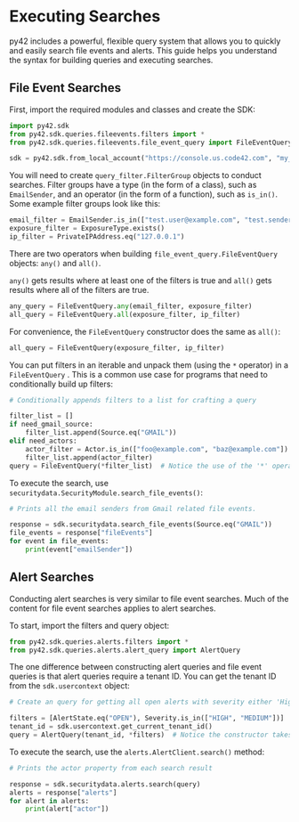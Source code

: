 # Executing Searches

py42 includes a powerful, flexible query system that allows you to quickly and easily search file events and alerts.
This guide helps you understand the syntax for building queries and executing searches.

## File Event Searches

First, import the required modules and classes and create the SDK:
```python
import py42.sdk
from py42.sdk.queries.fileevents.filters import *
from py42.sdk.queries.fileevents.file_event_query import FileEventQuery

sdk = py42.sdk.from_local_account("https://console.us.code42.com", "my_username", "my_password")
```

You will need to create `query_filter.FilterGroup` objects to conduct searches. Filter groups have a type
(in the form of a class), such as `EmailSender`, and an operator (in the form of a function), such as `is_in()`.
Some example filter groups look like this:
```python
email_filter = EmailSender.is_in(["test.user@example.com", "test.sender@example.com"])
exposure_filter = ExposureType.exists()
ip_filter = PrivateIPAddress.eq("127.0.0.1")
```

There are two operators when building `file_event_query.FileEventQuery` objects: `any()` and `all()`.

`any()` gets results where at least one of the filters is true and `all()` gets results where all of the filters are
true.
```python
any_query = FileEventQuery.any(email_filter, exposure_filter)
all_query = FileEventQuery.all(exposure_filter, ip_filter)
```

For convenience, the `FileEventQuery` constructor does the same as `all()`:

```python
all_query = FileEventQuery(exposure_filter, ip_filter)
```

You can put filters in an iterable and unpack them (using the `*` operator) in a `FileEventQuery` . This is a common
use case for programs that need to conditionally build up filters:
```python
# Conditionally appends filters to a list for crafting a query

filter_list = []
if need_gmail_source:
    filter_list.append(Source.eq("GMAIL"))
elif need_actors:
    actor_filter = Actor.is_in(["foo@example.com", "baz@example.com"])
    filter_list.append(actor_filter)
query = FileEventQuery(*filter_list)  # Notice the use of the '*' operator to unpack filter_list
```

To execute the search, use `securitydata.SecurityModule.search_file_events()`:
```python
# Prints all the email senders from Gmail related file events.

response = sdk.securitydata.search_file_events(Source.eq("GMAIL"))
file_events = response["fileEvents"]
for event in file_events:
    print(event["emailSender"])
```

## Alert Searches

Conducting alert searches is very similar to file event searches. Much of the content for file event searches applies
to alert searches.

To start, import the filters and query object:
```python
from py42.sdk.queries.alerts.filters import *
from py42.sdk.queries.alerts.alert_query import AlertQuery
```

The one difference between constructing alert queries and file event queries is that alert queries require a tenant
ID. You can get the tenant ID from the `sdk.usercontext` object:
```python
# Create an query for getting all open alerts with severity either 'High' or 'Medium'.

filters = [AlertState.eq("OPEN"), Severity.is_in(["HIGH", "MEDIUM"])]
tenant_id = sdk.usercontext.get_current_tenant_id()
query = AlertQuery(tenant_id, *filters)  # Notice the constructor takes the tenant ID first.
```

To execute the search, use the `alerts.AlertClient.search()` method:
```python
# Prints the actor property from each search result

response = sdk.securitydata.alerts.search(query)
alerts = response["alerts"]
for alert in alerts:
    print(alert["actor"])
```
